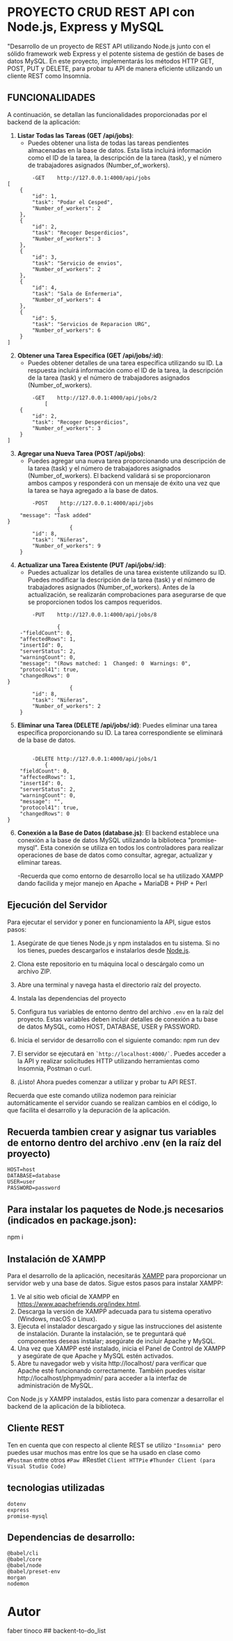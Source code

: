 # PROYECTO CRUD REST API con Node.js, Express y MySQL

"Desarrollo de  un proyecto de REST API utilizando Node.js junto con el sólido framework web Express y el potente sistema de gestión de bases de datos MySQL. En este proyecto, implementarás los métodos HTTP GET, POST, PUT y DELETE,  para probar tu API de manera eficiente utilizando un cliente REST como Insomnia. 


## FUNCIONALIDADES 

A continuación, se detallan las funcionalidades proporcionadas por el backend de la aplicación:

1. **Listar Todas las Tareas (GET /api/jobs)**:
   - Puedes obtener una lista de todas las tareas pendientes almacenadas en la base de datos.
Esta lista incluirá información como el ID de la tarea, la descripción de la tarea (task), y el número de trabajadores asignados (Number_of_workers).
```    
        -GET    http://127.0.0.1:4000/api/jobs
[
	{
		"id": 1,
		"task": "Podar el Cesped",
		"Number_of_workers": 2
	},
	{
		"id": 2,
		"task": "Recoger Desperdicios",
		"Number_of_workers": 3
	},
	{
		"id": 3,
		"task": "Servicio de envios",
		"Number_of_workers": 2
	},
	{
		"id": 4,
		"task": "Sala de Enfermeria",
		"Number_of_workers": 4
	},
	{
		"id": 5,
		"task": "Servicios de Reparacion URG",
		"Number_of_workers": 6
	}
]
```

2. **Obtener una Tarea Específica (GET /api/jobs/:id)**:
   - Puedes obtener detalles de una tarea específica utilizando su ID.
La respuesta incluirá información como el ID de la tarea, la descripción de la tarea (task) y el número de trabajadores asignados (Number_of_workers).
```
        -GET    http://127.0.0.1:4000/api/jobs/2
            [
	{
		"id": 2,
		"task": "Recoger Desperdicios",
		"Number_of_workers": 3
	}
]

```
3. **Agregar una Nueva Tarea (POST /api/jobs)**:
   - Puedes agregar una nueva tarea proporcionando una descripción de la tarea (task) y el número de trabajadores asignados (Number_of_workers).
El backend validará si se proporcionaron ambos campos y responderá con un mensaje de éxito una vez que la tarea se haya agregado a la base de datos.
```
        -POST    http://127.0.0.1:4000/api/jobs
                {
	"message": "Task added"
}
                	{
		"id": 8,
		"task": "Niñeras",
		"Number_of_workers": 9
	}
```

4. **Actualizar una Tarea Existente (PUT /api/jobs/:id)**:
   - Puedes actualizar los detalles de una tarea existente utilizando su ID.
Puedes modificar la descripción de la tarea (task) y el número de trabajadores asignados (Number_of_workers).
Antes de la actualización, se realizarán comprobaciones para asegurarse de que se proporcionen todos los campos requeridos.
```
        -PUT    http://127.0.0.1:4000/api/jobs/8
                
                {
	-"fieldCount": 0,
	"affectedRows": 1,
	"insertId": 0,
	"serverStatus": 2,
	"warningCount": 0,
	"message": "(Rows matched: 1  Changed: 0  Warnings: 0",
	"protocol41": true,
	"changedRows": 0
}
                	{
		"id": 8,
		"task": "Niñeras",
		"Number_of_workers": 2
	}

```
5. **Eliminar una Tarea (DELETE /api/jobs/:id)**:
   Puedes eliminar una tarea específica proporcionando su ID.
La tarea correspondiente se eliminará de la base de datos.
```

        -DELETE http://127.0.0.1:4000/api/jobs/1
            {
	"fieldCount": 0,
	"affectedRows": 1,
	"insertId": 0,
	"serverStatus": 2,
	"warningCount": 0,
	"message": "",
	"protocol41": true,
	"changedRows": 0
}
```
6. **Conexión a la Base de Datos (database.js)**:
   El backend establece una conexión a la base de datos MySQL utilizando la biblioteca "promise-mysql".
Esta conexión se utiliza en todos los controladores para realizar operaciones de base de datos como consultar, agregar, actualizar y eliminar tareas.

   -Recuerda que como entorno de desarrollo local se ha utilizado XAMPP dando facilida y mejor manejo en
   Apache + MariaDB + PHP + Perl

## Ejecución del Servidor

Para ejecutar el servidor y poner en funcionamiento la API, sigue estos pasos:

1. Asegúrate de que tienes Node.js y npm instalados en tu sistema. Si no los tienes, puedes descargarlos e instalarlos desde [Node.js](https://nodejs.org/).

2. Clona este repositorio en tu máquina local o descárgalo como un archivo ZIP.

3. Abre una terminal y navega hasta el directorio raíz del proyecto.

4. Instala las dependencias del proyecto

5. Configura tus variables de entorno dentro del archivo `.env` en la raíz del proyecto. Estas variables deben incluir detalles de conexión a tu base de datos MySQL, como HOST, DATABASE, USER y PASSWORD.

6. Inicia el servidor de desarrollo con el siguiente comando:
    npm run dev

7. El servidor se ejecutará en ``` `http://localhost:4000/` ```. Puedes acceder a la API y realizar solicitudes HTTP utilizando herramientas como Insomnia, Postman o curl.

8. ¡Listo! Ahora puedes comenzar a utilizar y probar tu API REST.

Recuerda que este comando utiliza nodemon para reiniciar automáticamente el servidor cuando se realizan cambios en el código, lo que facilita el desarrollo y la depuración de la aplicación.


## Recuerda tambien crear y asignar tus variables de entorno dentro del archivo .env (en la raíz del proyecto)
```
HOST=host
DATABASE=database
USER=user
PASSWORD=password
```
## Para instalar los paquetes de Node.js necesarios (indicados en package.json):

   npm i


## Instalación de XAMPP

Para el desarrollo de la aplicación, necesitarás [XAMPP](https://www.apachefriends.org/index.html) para proporcionar un servidor web y una base de datos. Sigue estos pasos para instalar XAMPP:

1. Ve al sitio web oficial de XAMPP en https://www.apachefriends.org/index.html.
2. Descarga la versión de XAMPP adecuada para tu sistema operativo (Windows, macOS o Linux).
3. Ejecuta el instalador descargado y sigue las instrucciones del asistente de instalación. Durante la instalación, se te preguntará qué componentes deseas instalar; asegúrate de incluir Apache y MySQL.
4. Una vez que XAMPP esté instalado, inicia el Panel de Control de XAMPP y asegúrate de que Apache y MySQL estén activados.
5. Abre tu navegador web y visita http://localhost/ para verificar que Apache esté funcionando correctamente. También puedes visitar http://localhost/phpmyadmin/ para acceder a la interfaz de administración de MySQL.

Con Node.js y XAMPP instalados, estás listo para comenzar a desarrollar el backend de la aplicación de la biblioteca.

## Cliente REST
Ten en cuenta que con respecto al cliente REST se utilizo ```"Insomnia" ```pero puedes usar muchos mas entre los que se ha usado en clase como ``` #Postman ``` entre otros ```#Paw ```#Restlet ```Client HTTPie``` ```#Thunder Client (para Visual Studio Code)```


## tecnologias utilizadas
```
dotenv
express
promise-mysql
```
## Dependencias de desarrollo:
```
@babel/cli
@babel/core
@babel/node
@babel/preset-env
morgan 
nodemon
```
# Autor 
faber tinoco ## backent-to-do_list
